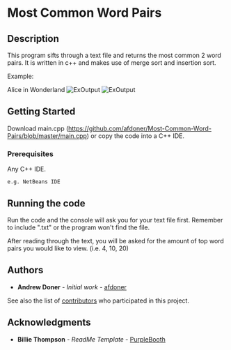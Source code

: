# Most Common Word Pairs

## Description

This program sifts through a text file and returns the most common 2 word pairs. It is written in c++ and makes use of merge sort and insertion sort.

Example: 

Alice in Wonderland
![ExOutput](https://imgur.com/rUGXjNY.png)
![ExOutput](https://imgur.com/CrW5kpj.png)

## Getting Started

Download main.cpp (https://github.com/afdoner/Most-Common-Word-Pairs/blob/master/main.cpp) or copy the code into a C++ IDE.

### Prerequisites

Any C++ IDE.

```
e.g. NetBeans IDE
```

## Running the code

Run the code and the console will ask you for your text file first. Remember to include ".txt" or the program won't find the file.

After reading through the text, you will be asked for the amount of top word pairs you would like to view. (i.e. 4, 10, 20)

## Authors

* **Andrew Doner** - *Initial work* - [afdoner](https://github.com/afdoner)

See also the list of [contributors](https://github.com/afdoner/Most-Common-Word-Pairs/graphs/contributors) who participated in this project.

## Acknowledgments

* **Billie Thompson** - *ReadMe Template* - [PurpleBooth](https://github.com/PurpleBooth)

